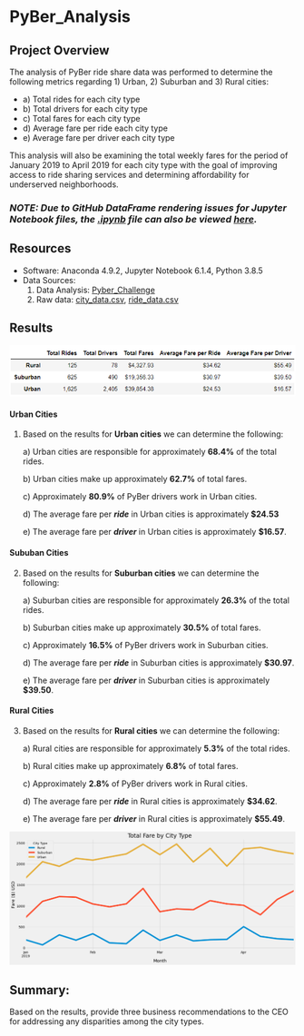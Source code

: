 # PyBer_Analysis

## Project Overview

The analysis of PyBer ride share data was performed to determine the following metrics regarding 1) Urban, 2) Suburban and 3) Rural cities: 

  - a) Total rides for each city type
  - b) Total drivers for each city type
  - c) Total fares for each city type
  - d) Average fare per ride each city type
  - e) Average fare per driver each city type

This analysis will also be examining the total weekly fares for the period of January 2019 to April 2019 for each city type with the goal of improving access to ride sharing services and determining affordability for underserved neighborhoods.

### ***NOTE: Due to GitHub DataFrame rendering issues for Jupyter Notebook files, the [.ipynb]() file can also be viewed [here]().***

## Resources 

- Software: Anaconda 4.9.2, Jupyter Notebook 6.1.4, Python 3.8.5
- Data Sources: 
   1. Data Analysis: [Pyber_Challenge](PyBer_Challenge.ipynb)
   2. Raw data: [city_data.csv](Resources/city_data.csv), [ride_data.csv](Resources/ride_data.csv)

## Results

<p align="center">
  <img src="Resources/Fig_8.PNG" width="800"/>
</p>

#### Urban Cities                                                  
1. Based on the results for **Urban cities** we can determine the following:
   
   a) Urban cities are responsible for approximately **68.4%** of the total rides.
   
   b) Urban cities make up approximately **62.7%** of total fares.
   
   c) Approximately **80.9%** of PyBer drivers work in Urban cities.
   
   d) The average fare per ***ride*** in Urban cities is approximately **$24.53**
   
   e) The average fare per ***driver*** in Urban cities is approximately **$16.57**.

#### Sububan Cities    
2. Based on the results for **Suburban cities** we can determine the following:
   
   a) Suburban cities are responsible for approximately **26.3%** of the total rides.
   
   b) Suburban cities make up approximately **30.5%** of total fares.
   
   c) Approximately **16.5%** of PyBer drivers work in Suburban cities.
   
   d) The average fare per ***ride*** in Suburban cities is approximately **$30.97**.
   
   e) The average fare per ***driver*** in Suburban cities is approximately **$39.50**.

#### Rural Cities  
3. Based on the results for **Rural cities** we can determine the following:
   
   a) Rural cities are responsible for approximately **5.3%** of the total rides.
   
   b) Rural cities make up approximately **6.8%** of total fares.
   
   c) Approximately **2.8%** of PyBer drivers work in Rural cities.
   
   d) The average fare per ***ride*** in Rural cities is approximately **$34.62**.
   
   e) The average fare per ***driver*** in Rural cities is approximately **$55.49**.


<p align="left">
  <img src="Resources/PyBer_fare_summary.png" width=800"/>
</p>

## Summary: 
Based on the results, provide three business recommendations to the CEO for addressing any disparities among the city types.

